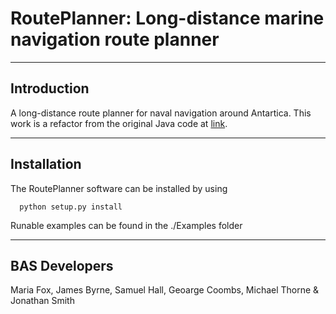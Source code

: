# RoutePlanner: Long-distance marine navigation route planner
---
## Introduction
A long-distance route planner for naval navigation around Antartica. This work is a refactor from the original Java code at [link](https://github.com/foxm1/RoutePlanner). 

---
## Installation

The RoutePlanner software can be installed by using
```
  python setup.py install
```
Runable examples can be found in the ./Examples folder

---
## BAS Developers
Maria Fox, James Byrne, Samuel Hall, Geoarge Coombs, Michael Thorne & Jonathan Smith
